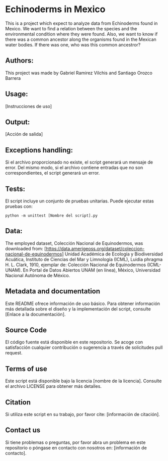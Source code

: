 # Echinoderms in Mexico

This is a project which expect to analyze data from Echinoderms found in Mexico. We want to find a relation between the species and the environmental condition where they were found. Also, we want to know if there was a 
common ancestor along the organisms found in the Mexican water bodies. If there was one, who was this common ancestror? 

## Authors:

This project was made by Gabriel Ramirez Vilchis and Santiago Orozco Barrera

## Usage:

[Instrucciones de uso]

## Output:

[Acción de salida]

## Exceptions handling:

Si el archivo proporcionado no existe, el script generará un mensaje de error. Del mismo modo, si el archivo contiene entradas que no son correspondientes, el script generará un error.

## Tests:

El script incluye un conjunto de pruebas unitarias. Puede ejecutar estas pruebas con:

```
python -m unittest [Nombre del script].py
```

## Data:

The employed dataset, Colección Nacional de Equinodermos, was downloaded from: [https://data.amerigeoss.org/dataset/coleccion-nacional-de-equinodermos]
Unidad Académica de Ecología y Biodiversidad Acuática, Instituto de Ciencias del Mar y Limnología (ICML), Luidia phragma H. L. Clark, 1910, ejemplar de: 
Colección Nacional de Equinodermos (ICML-UNAM). En Portal de Datos Abiertos UNAM (en línea), México, Universidad Nacional Autónoma de México.

## Metadata and documentation

Este README ofrece información de uso básico. Para obtener información más detallada sobre el diseño y la implementación del script, consulte [Enlace a la documentación].

## Source Code

El código fuente está disponible en este repositorio. Se acoge con satisfacción cualquier contribución o sugerencia a través de solicitudes pull request.

## Terms of use

Este script está disponible bajo la licencia [nombre de la licencia]. Consulte el archivo LICENSE para obtener más detalles.

## Citation

Si utiliza este script en su trabajo, por favor cite: [información de citación].

## Contact us

Si tiene problemas o preguntas, por favor abra un problema en este repositorio o póngase en contacto con nosotros en: [información de contacto].

